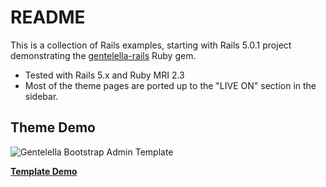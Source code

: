 # README

This is a collection of Rails examples, starting with Rails 5.0.1 project demonstrating the [gentelella-rails](https://github.com/mwlang/gentelella-rails) Ruby gem.

* Tested with Rails 5.x and Ruby MRI 2.3
* Most of the theme pages are ported up to the "LIVE ON" section in the sidebar.

## Theme Demo
![Gentelella Bootstrap Admin Template](https://github.com/mwlang/gentelella-rails-demo/blob/master/examples/shared/public/images/gentelella-admin-template-preview.jpg "Gentelella Theme Browser Preview")

**[Template Demo](https://colorlib.com/polygon/gentelella/index.html)**
